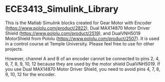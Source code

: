 # ECE3413_Simulink_Library

This is the Matlab Simulink blocks created for Gear Motor with Encoder (https://www.pololu.com/product/2822), Dual MAX14870 Motor Driver Shield (https://www.pololu.com/product/2519), and DualVNH5019 MotorShield from Pololu (https://www.pololu.com/product/2507). It is used in a control course at Temple University. Please feel free to use for other projects.


However, channel A and B of an encoder cannot be connected to pins 2, 4, 6, 7, 8, 9, 10, 12 because they are used by the motor shield DualVNH5019. If you use Dual MAX14870 Motor Driver Shield, you need to avoid pins 4, 7, 8, 9, 10, 12 for the encoder.
